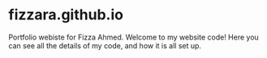 # fizzara.github.io
Portfolio webiste for Fizza Ahmed.
Welcome to my website code! Here you can see all the details of my code, and how it is all set up.
